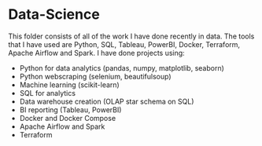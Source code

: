 # Data-Science
This folder consists of all of the work I have done recently in data. The tools that I have used are Python, SQL, Tableau, PowerBI, Docker, Terraform, Apache Airflow and Spark. I have done projects using:
- Python for data analytics (pandas, numpy, matplotlib, seaborn)
- Python webscraping (selenium, beautifulsoup)
- Machine learning (scikit-learn)
- SQL for analytics
- Data warehouse creation (OLAP star schema on SQL)
- BI reporting (Tableau, PowerBI)
- Docker and Docker Compose
- Apache Airflow and Spark
- Terraform
